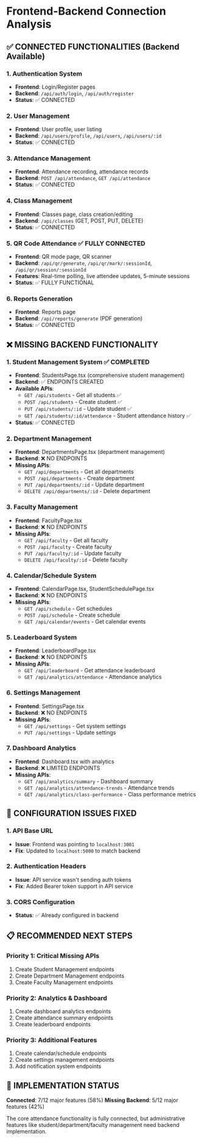 # Frontend-Backend Connection Analysis

## ✅ CONNECTED FUNCTIONALITIES (Backend Available)

### 1. Authentication System
- **Frontend**: Login/Register pages
- **Backend**: `/api/auth/login`, `/api/auth/register`
- **Status**: ✅ CONNECTED

### 2. User Management
- **Frontend**: User profile, user listing
- **Backend**: `/api/users/profile`, `/api/users`, `/api/users/:id`
- **Status**: ✅ CONNECTED

### 3. Attendance Management
- **Frontend**: Attendance recording, attendance records
- **Backend**: `POST /api/attendance`, `GET /api/attendance`
- **Status**: ✅ CONNECTED

### 4. Class Management
- **Frontend**: Classes page, class creation/editing
- **Backend**: `/api/classes` (GET, POST, PUT, DELETE)
- **Status**: ✅ CONNECTED

### 5. QR Code Attendance ✅ FULLY CONNECTED
- **Frontend**: QR mode page, QR scanner
- **Backend**: `/api/qr/generate`, `/api/qr/mark/:sessionId`, `/api/qr/session/:sessionId`
- **Features**: Real-time polling, live attendee updates, 5-minute sessions
- **Status**: ✅ FULLY FUNCTIONAL

### 6. Reports Generation
- **Frontend**: Reports page
- **Backend**: `/api/reports/generate` (PDF generation)
- **Status**: ✅ CONNECTED

## ❌ MISSING BACKEND FUNCTIONALITY

### 1. Student Management System ✅ COMPLETED
- **Frontend**: StudentsPage.tsx (comprehensive student management)
- **Backend**: ✅ ENDPOINTS CREATED
- **Available APIs**:
  - `GET /api/students` - Get all students ✅
  - `POST /api/students` - Create student ✅
  - `PUT /api/students/:id` - Update student ✅
  - `GET /api/students/:id/attendance` - Student attendance history ✅
- **Status**: ✅ CONNECTED

### 2. Department Management
- **Frontend**: DepartmentsPage.tsx (department management)
- **Backend**: ❌ NO ENDPOINTS
- **Missing APIs**:
  - `GET /api/departments` - Get all departments
  - `POST /api/departments` - Create department
  - `PUT /api/departments/:id` - Update department
  - `DELETE /api/departments/:id` - Delete department

### 3. Faculty Management
- **Frontend**: FacultyPage.tsx
- **Backend**: ❌ NO ENDPOINTS
- **Missing APIs**:
  - `GET /api/faculty` - Get all faculty
  - `POST /api/faculty` - Create faculty
  - `PUT /api/faculty/:id` - Update faculty
  - `DELETE /api/faculty/:id` - Delete faculty

### 4. Calendar/Schedule System
- **Frontend**: CalendarPage.tsx, StudentSchedulePage.tsx
- **Backend**: ❌ NO ENDPOINTS
- **Missing APIs**:
  - `GET /api/schedule` - Get schedules
  - `POST /api/schedule` - Create schedule
  - `GET /api/calendar/events` - Get calendar events

### 5. Leaderboard System
- **Frontend**: LeaderboardPage.tsx
- **Backend**: ❌ NO ENDPOINTS
- **Missing APIs**:
  - `GET /api/leaderboard` - Get attendance leaderboard
  - `GET /api/analytics/attendance` - Attendance analytics

### 6. Settings Management
- **Frontend**: SettingsPage.tsx
- **Backend**: ❌ NO ENDPOINTS
- **Missing APIs**:
  - `GET /api/settings` - Get system settings
  - `PUT /api/settings` - Update settings

### 7. Dashboard Analytics
- **Frontend**: Dashboard.tsx with analytics
- **Backend**: ❌ LIMITED ENDPOINTS
- **Missing APIs**:
  - `GET /api/analytics/summary` - Dashboard summary
  - `GET /api/analytics/attendance-trends` - Attendance trends
  - `GET /api/analytics/class-performance` - Class performance metrics

## 🔧 CONFIGURATION ISSUES FIXED

### 1. API Base URL
- **Issue**: Frontend was pointing to `localhost:3001`
- **Fix**: Updated to `localhost:5000` to match backend

### 2. Authentication Headers
- **Issue**: API service wasn't sending auth tokens
- **Fix**: Added Bearer token support in API service

### 3. CORS Configuration
- **Status**: ✅ Already configured in backend

## 📋 RECOMMENDED NEXT STEPS

### Priority 1: Critical Missing APIs
1. Create Student Management endpoints
2. Create Department Management endpoints
3. Create Faculty Management endpoints

### Priority 2: Analytics & Dashboard
1. Create dashboard analytics endpoints
2. Create attendance summary endpoints
3. Create leaderboard endpoints

### Priority 3: Additional Features
1. Create calendar/schedule endpoints
2. Create settings management endpoints
3. Add notification system endpoints

## 🚀 IMPLEMENTATION STATUS

**Connected**: 7/12 major features (58%)
**Missing Backend**: 5/12 major features (42%)

The core attendance functionality is fully connected, but administrative features like student/department/faculty management need backend implementation.